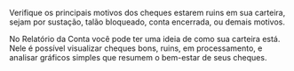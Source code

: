 Verifique os principais motivos dos cheques estarem ruins em sua carteira, 
sejam por sustação, talão bloqueado, conta encerrada, ou demais motivos.

No Relatório da Conta você pode ter uma ideia de como sua carteira está. Nele é 
possível visualizar cheques bons, ruins, em processamento, e analisar gráficos 
simples que resumem o bem-estar de seus cheques.